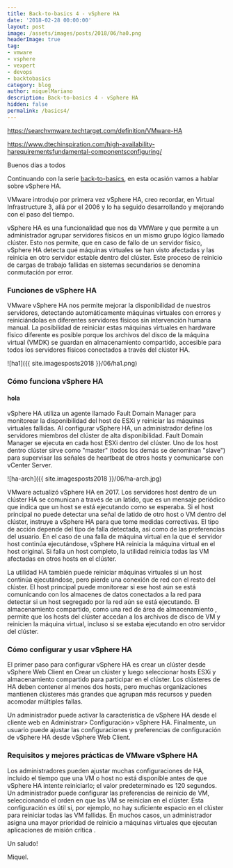 ```yaml
---
title: Back-to-basics 4 - vSphere HA
date: '2018-02-28 00:00:00'
layout: post
image: /assets/images/posts/2018/06/ha0.png
headerImage: true
tag:
- vmware
- vsphere
- vexpert
- devops
- backtobasics
category: blog
author: miquelMariano
description: Back-to-basics 4 - vSphere HA
hidden: false
permalink: /basics4/
---
```


https://searchvmware.techtarget.com/definition/VMware-HA

https://www.dtechinspiration.com/high-availability-harequirementsfundamental-componentsconfiguring/

Buenos dias a todos

Continuando con la serie [back-to-basics](https://miquelmariano.github.io/tags/#backtobasics), en esta ocasión vamos a hablar sobre vSphere HA.

VMware introdujo por primera vez vSphere HA, creo recordar, en Virtual Infrastructure 3, allá por el 2006 y lo ha seguido desarrollando y mejorando con el paso del tiempo.

vSphere HA es una funcionalidad que nos da VMWare y que permite a un administrador agrupar servidores físicos en un mismo grupo lógico llamado clúster. Esto nos permite, que en caso de fallo de un servidor físico, vSphere HA detecta qué máquinas virtuales se han visto afectadas y las reinicia en otro servidor estable dentro del clúster. Este proceso de reinicio de cargas de trabajo fallidas en sistemas secundarios se denomina conmutación por error.

### Funciones de vSphere HA

VMware vSphere HA nos permite mejorar la disponibilidad de nuestros servidores, detectando automáticamente máquinas virtuales con errores y reiniciándolas en diferentes servidores físicos sin intervención humana manual. La posibilidad de reiniciar estas máquinas virtuales en hardware físico diferente es posible porque los archivos del disco de la máquina virtual (VMDK) se guardan en almacenamiento compartido, accesible para todos los servidores físicos conectados a través del clúster HA.

![ha1]({{ site.imagesposts2018 }}/06/ha1.png)

### Cómo funciona vSphere HA

#### hola

vSphere HA utiliza un agente llamado Fault Domain Manager para monitorear la  disponibilidad del host de ESXi y reiniciar las máquinas virtuales fallidas. Al configurar vSphere HA, un administrador define los servidores miembros del clúster de alta disponibilidad. Fault Domain Manager se ejecuta en cada host ESXi dentro del clúster. Uno de los host dentro clúster sirve como "master"  (todos los demás se denominan "slave") para supervisar las señales de heartbeat de otros hosts y comunicarse con vCenter Server.

![ha-arch]({{ site.imagesposts2018 }}/06/ha-arch.jpg)

VMware actualizó vSphere HA en 2017.
Los servidores host dentro de un clúster HA se comunican a través de un latido, que es un mensaje periódico que indica que un host se está ejecutando como se esperaba. Si el host principal no puede detectar una señal de latido de otro host o VM dentro del clúster, instruye a vSphere HA para que tome medidas correctivas. El tipo de acción depende del tipo de falla detectada, así como de las preferencias del usuario. En el caso de una falla de máquina virtual en la que el servidor host continúa ejecutándose, vSphere HA reinicia la máquina virtual en el host original. Si falla un host completo, la utilidad reinicia todas las VM afectadas en otros hosts en el clúster.

La utilidad HA también puede reiniciar máquinas virtuales si un host continúa ejecutándose, pero pierde una conexión de red con el resto del clúster. El host principal puede monitorear si ese host aún se está comunicando con los almacenes de datos conectados a la red para detectar si un host segregado por la red aún se está ejecutando. El almacenamiento compartido, como una  red de área de almacenamiento , permite que los hosts del clúster accedan a los archivos de disco de VM y reinicien la máquina virtual, incluso si se estaba ejecutando en otro servidor del clúster.

### Cómo configurar y usar vSphere HA

El primer paso para configurar vSphere HA es crear un clúster desde  vSphere Web Client  en Crear un clúster y luego seleccionar hosts ESXi y almacenamiento compartido para participar en el clúster. Los clústeres de HA deben contener al menos dos hosts, pero muchas organizaciones mantienen clústeres más grandes que agrupan más recursos y pueden acomodar múltiples fallas.

Un administrador puede activar la característica de vSphere HA desde el cliente web en Administrar> Configuración> vSphere HA. Finalmente, un usuario puede ajustar las configuraciones y preferencias de configuración de vSphere HA desde vSphere Web Client.

### Requisitos y mejores prácticas de VMware vSphere HA

Los administradores pueden ajustar muchas configuraciones de HA, incluido el tiempo que una VM o host no está disponible antes de que vSphere HA intente reiniciarlo; el valor predeterminado es 120 segundos. Un administrador puede configurar las preferencias de reinicio de VM, seleccionando el orden en que las VM se reinician en el clúster. Esta configuración es útil si, por ejemplo, no hay suficiente espacio en el clúster para reiniciar todas las VM fallidas. En muchos casos, un administrador asigna una mayor prioridad de reinicio a máquinas virtuales que ejecutan  aplicaciones de misión crítica .



Un saludo!

Miquel.


